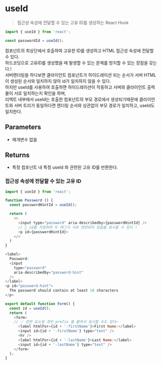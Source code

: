 # useId

> 접근성 속성에 전달할 수 있는 고유 ID를 생성하는 React Hook

```js
import { useId } from 'react';

const passwordId = useId();
```

컴포넌트의 최상단에서 호출하여 고유한 ID를 생성하고 HTML 접근성 속성에 전달할 수 있다.  
하드코딩으로 고유ID를 생성했을 때 발생할 수 있는 문제를 방지할 수 있는 장점을 갖는다.!  
서버렌더링을 하다보면 클라이언트 컴포넌트가 하이드레이션 되는 순서가 서버 HTML이 생성된 순서와 일치하지 않아 id가 일치하지 않을 수 있다.  
하지만 useId를 사용하여 호출하면 하이드레이션이 작동하고 서버와 클라이언트 출력물이 서로 일치하는지 확인을 하며,  
리액트 내부에서 useId는 호출한 컴포넌트의 부모 경로에서 생성되기때문에 클라이언트와 서버 트리가 동일하다면 렌더링 순서와 상관없이 부모 경로가 일치하고, useId도 일치한다.


## Parameters

- 매개변수 없음

## Returns

- 특정 컴포넌트 내 특정 useId 와 관련된 고유 ID를 반환한다.

### 접근성 속성에 전달할 수 있는 고유 ID

```js
import { useId } from 'react';

function Password () {
  const passwordHintId = useId();

  return (
    <>
      <input type="password" aria-describedby={passwordHintId} />
      // 🌟 id를 지정하여 두 태그가 서로 연관되어 있음을 표시할 수 있다 !
      <p id={passwordHintId}>
    </>
  )
}
```
```js
<label>
  Password:
  <input
    type="password"
    aria-describedby="password-hint"
  />
</label>
<p id="password-hint">
  The password should contain at least 18 characters
</p>
```

```js
export default function Form() {
  const id = useId();
  return (
    <form>
    // ✅ 관련 요소일 경우 prefix 를 붙여서 표시할 수도 있다~
      <label htmlFor={id + '-firstName'}>First Name:</label>
      <input id={id + '-firstName'} type="text" />
      <hr />
      <label htmlFor={id + '-lastName'}>Last Name:</label>
      <input id={id + '-lastName'} type="text" />
    </form>
  );
}
```
